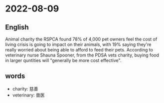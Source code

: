 # 2022-08-09


## English
Animal charity the RSPCA found 78% of
4,000 pet owners feel the cost of living
crisis is going to impact on their animals,
with 19% saying they're really worried
about being able to afford to feed their 
pets. According to veterinary nurse
Shauna Spooner, from the PDSA vets
charity, buying food in larger quntities
will "generally be more cost effective".

## words
* charity: 慈善
* veterinary: 兽医
